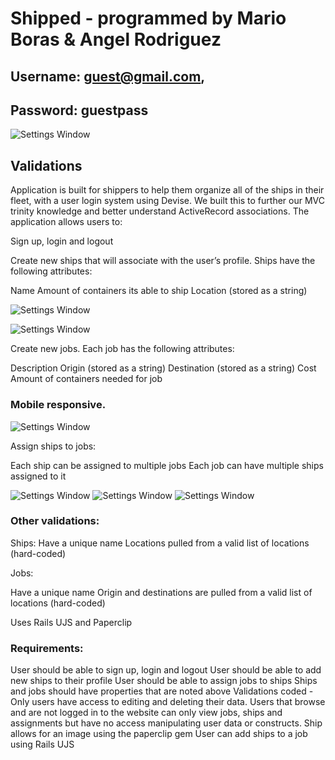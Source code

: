 # Shipped - programmed by Mario Boras & Angel Rodriguez

## Username: guest@gmail.com, 
## Password: guestpass

![Settings Window](https://res.cloudinary.com/angelrodriguez/image/upload/v1540985057/star-shipped.png)

## Validations

Application is built for shippers to help them organize all of the ships in their fleet, with a user login system using Devise. We built this to further our MVC trinity knowledge and better understand ActiveRecord associations. The application allows users to:

Sign up, login and logout

Create new ships that will associate with the user’s profile. Ships have the following attributes:

Name
Amount of containers its able to ship
Location (stored as a string)

![Settings Window](https://res.cloudinary.com/angelrodriguez/image/upload/v1544242170/Screen_Shot_2018-12-07_at_10.58.54_PM.png)

![Settings Window](https://res.cloudinary.com/angelrodriguez/image/upload/v1544242169/Screen_Shot_2018-12-07_at_10.59.28_PM.png)

Create new jobs. Each job has the following attributes:

Description
Origin (stored as a string)
Destination (stored as a string)
Cost
Amount of containers needed for job

### Mobile responsive.

![Settings Window](https://res.cloudinary.com/angelrodriguez/image/upload/v1544242169/Screen_Shot_2018-12-07_at_11.07.09_PM.png)

Assign ships to jobs:

Each ship can be assigned to multiple jobs
Each job can have multiple ships assigned to it

![Settings Window](https://res.cloudinary.com/angelrodriguez/image/upload/v1544242145/ships_dock.jpg)
![Settings Window](https://res.cloudinary.com/angelrodriguez/image/upload/v1544242145/new-ships.jpg)
![Settings Window](https://res.cloudinary.com/angelrodriguez/image/upload/v1544242145/outrider.jpg)

### Other validations:

Ships:
Have a unique name
Locations pulled from a valid list of locations (hard-coded)

Jobs:

Have a unique name
Origin and destinations are pulled from a valid list of locations (hard-coded)

Uses Rails UJS and Paperclip

### Requirements:
User should be able to sign up, login and logout
User should be able to add new ships to their profile
User should be able to assign jobs to ships
Ships and jobs should have properties that are noted above
Validations coded - Only users have access to editing and deleting their data. Users that browse and are not logged in to the website can only view jobs, ships and assignments but have no access manipulating user data or constructs.
Ship allows for an image using the paperclip gem
User can add ships to a job using Rails UJS
